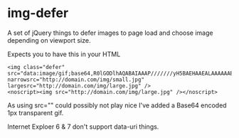 img-defer
=========

A set of jQuery things to defer images to page load and choose image depending on viewport size.

Expects you to have this in your HTML

    <img class="defer" src="data:image/gif;base64,R0lGODlhAQABAIAAAP///////yH5BAEHAAEALAAAAAABAAEAAAICTAEAOw==" narrowsrc="http://domain.com/img/small.jpg" largesrc="http://domain.com/img/large.jpg" />
    <noscript><img src="http://domain.com/img/large.jpg" /></noscript>

As using src="" could possibly not play nice I've added a Base64 encoded 1px transparent gif.

Internet Exploer 6 & 7 don't support data-uri things.
